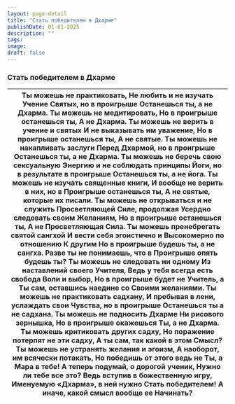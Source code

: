 ```yaml
---
layout: page-detail
title: "Стать победителем в Дхарме"
publishDate: 01-01-2025
description: ""
tags:
image:
draft: false
---
```


### Стать победителем в Дхарме

| Ты можешь не практиковать,  Не любить и не изучать Учение  Святых, но в проигрыше  Останешься ты, а не Дхарма.  Ты можешь не медитировать,  Но в проигрыше останешься ты,  А не Дхарма.  Ты можешь не верить в учение и святых  И не выказывать им уважение,  Но в проигрыше останешься ты,  А не святые.  Ты можешь не накапливать заслуги  Перед Дхармой, но в проигрыше  Останешься ты, а не Дхарма.  Ты можешь не беречь свою сексуальную  Энергию и не соблюдать принципы  Йоги, но в результате в проигрыше  Останешься ты, а не йога.  Ты можешь не изучать священные книги,  И вообще не верить в них, но в  Проигрыше останешься ты,  А не святые, которые их писали.  Ты можешь не открываться и не служить  Просветляющей Силе, продолжая  Усердно следовать своим  Желаниям,  Но в проигрыше останешься ты,  А не Просветляющая Сила.  Ты можешь пренебрегать святой сангхой  И вести себя эгоистично и  Высокомерно по отношению  К другим  Но в проигрыше будешь ты, а не сангха.  Разве ты не понимаешь, что в  Проигрыше опять будешь ты?  Ты можешь не следовать ни одному  Из наставлений своего Учителя,  Ведь у тебя всегда есть свобода  Воли и выбор,  Но в проигрыше будет не Учитель, а  Ты сам, оставшись наедине со  Своими желаниями.  Ты можешь не практиковать садхану,  И пребывая в лени, услаждать свои  Чувства, но в проигрыше  Останешься ты а не садхана.  Ты можешь не подносить Дхарме  Ни рисового зернышка,  Но в проигрыше окажешься  Ты, а не Дхарма.  Ты можешь критиковать других садху,  Но поражение потерпят не эти садху,  А ты сам, так какой в этом  Смысл?  Ты можешь не устранять желания и эгоизм,  А наоборот, им всячески потакать,  Но победишь от этого ведь не  Ты, а Мара в тебе!  А теперь подумай, о дорогой ученик,  Нужно ли тебе все это?  Ведь вступив в божественную игру,  Именуемую «Дхарма», в ней нужно  Стать победителем!  А иначе, какой смысл вообще ее  Начинать? |
| -------------------------------------------------------------------------------------------------------------------------------------------------------------------------------------------------------------------------------------------------------------------------------------------------------------------------------------------------------------------------------------------------------------------------------------------------------------------------------------------------------------------------------------------------------------------------------------------------------------------------------------------------------------------------------------------------------------------------------------------------------------------------------------------------------------------------------------------------------------------------------------------------------------------------------------------------------------------------------------------------------------------------------------------------------------------------------------------------------------------------------------------------------------------------------------------------------------------------------------------------------------------------------------------------------------------------------------------------------------------------------------------------------------------------------------------------------------------------------------------------------------------------------------------------------------------------------------------------------------------------------------------------------------------------------------------------------------------------------------------------------------------------------------------------------------------------------------------------------------------------------------------------------------------------------------------- |
  
  
